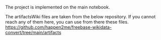 The project is implemented on the main notebook.

The artifactsWiki files are taken from the below repository. If you cannot reach any of them here, you can use from there these files.
https://github.com/happen2me/freebase-wikidata-convert/tree/main/artifacts
